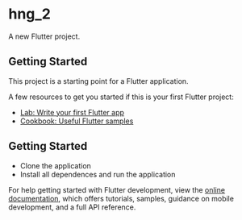 # hng_2

A new Flutter project.

## Getting Started

This project is a starting point for a Flutter application.

A few resources to get you started if this is your first Flutter project:

- [Lab: Write your first Flutter app](https://docs.flutter.dev/get-started/codelab)
- [Cookbook: Useful Flutter samples](https://docs.flutter.dev/cookbook)

## Getting Started
- Clone the application
- Install all dependences and run the application 


For help getting started with Flutter development, view the
[online documentation](https://docs.flutter.dev/), which offers tutorials,
samples, guidance on mobile development, and a full API reference.
